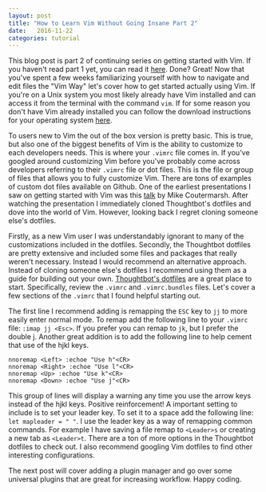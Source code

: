 ```yaml
---
layout: post
title: "How to Learn Vim Without Going Insane Part 2"
date:   2016-11-22
categories: tutorial
---
```


This blog post is part 2 of continuing series on getting started with Vim. If you haven't read part 1 yet, you can read it [here](http://smulligan85.github.io/tutorial/2016/06/01/how-to-learn-vim-without-going-insane.html). Done? Great! Now that you've spent a few weeks familiarizing yourself with how to navigate and edit files the "Vim Way" let's cover how to get started actually using Vim. If you're on a Unix system you most likely already have Vim installed and can access it from the terminal with the command `vim`. If for some reason you don't have Vim already installed you can follow the download instructions for your operating system [here](http://www.vim.org/download.php). 

To users new to Vim the out of the box version is pretty basic. This is true, but also one of the biggest benefits of Vim is the ability to customize to each developers needs. This is where your `.vimrc` file comes in. If you've googled around customizing Vim before you've probably come across developers referring to their `.vimrc` file or dot files. This is the file or group of files that allows you to fully customize Vim. There are tons of examples of custom dot files available on Github. One of the earliest presentations I saw on getting started with Vim was this [talk](https://www.youtube.com/watch?v=_NUO4JEtkDw) by Mike Coutermarsh. After watching the presentation I immediately cloned Thoughtbot's dotfiles and dove into the world of Vim. However, looking back I regret cloning someone else's dotfiles. 

Firstly, as a new Vim user I was understandably ignorant to many of the customizations included in the dotfiles. Secondly, the Thoughtbot dotfiles are pretty extensive and included some files and packages that really weren't necessary. Instead I would recommend an alternative approach. Instead of cloning someone else's dotfiles I recommend using them as a guide for building out your own. [Thoughtbot's dotfiles](https://github.com/thoughtbot/dotfiles) are a great place to start. Specifically, review the `.vimrc` and `.vimrc.bundles` files. Let's cover a few sections of the `.vimrc` that I found helpful starting out.

The first line I recommend adding is remapping the `ESC` key to `jj` to more easily enter normal mode. To remap add the following line to your `.vimrc` file: `:imap jj <Esc>`. If you prefer you can remap to `jk`, but I prefer the double j. Another great addition is to add the following line to help cement that use of the hjkl keys.
```
nnoremap <Left> :echoe "Use h"<CR>
nnoremap <Right> :echoe "Use l"<CR>
nnoremap <Up> :echoe "Use k"<CR>
nnoremap <Down> :echoe "Use j"<CR>
```
This group of lines will display a warning any time you use the arrow keys instead of the hjkl keys. Positive reinforcement! A important setting to include is to set your leader key. To set it to a space add the following line: `let mapleader = " "`. I use the leader key as a way of remapping common commands. For example I have saving a file remap to `<Leader>s` or creating a new tab as `<Leader>t`. There are a ton of more options in the Thoughtbot dotfiles to check out. I also recommend googling Vim dotfiles to find other interesting configurations. 

The next post will cover adding a plugin manager and go over some universal plugins that are great for increasing workflow. Happy coding.
